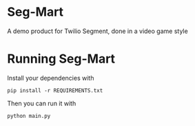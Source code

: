 # Seg-Mart
A demo product for Twilio Segment, done in a video game style

# Running Seg-Mart
Install your dependencies with

`pip install -r REQUIREMENTS.txt`

Then you can run it with

`python main.py`
